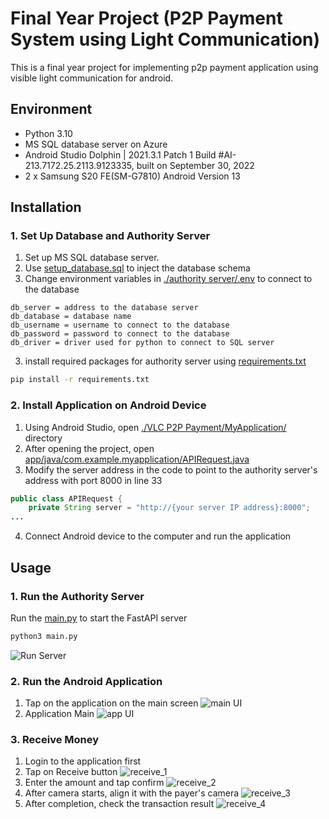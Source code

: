 # Final Year Project (P2P Payment System using Light Communication)
This is a final year project for implementing p2p payment application using visible light communication for android.

## Environment
- Python 3.10
- MS SQL database server on Azure
- Android Studio Dolphin | 2021.3.1 Patch 1 Build #AI-213.7172.25.2113.9123335, built on September 30, 2022
- 2 x Samsung S20 FE(SM-G7810) Android Version 13

## Installation
### 1. Set Up Database and Authority Server
1. Set up MS SQL database server.
2. Use [setup_database.sql](setup_database.sql) to inject the database schema
3. Change environment variables in [./authority server/.env](authority&#32;server/.env) to connect to the database
```
db_server = address to the database server
db_database = database name
db_username = username to connect to the database
db_password = password to connect to the database
db_driver = driver used for python to connect to SQL server
```
3. install required packages for authority server using [requirements.txt](requirements.txt)
```bash
pip install -r requirements.txt
```

### 2. Install Application on Android Device
1. Using Android Studio, open [./VLC P2P Payment/MyApplication/](VLC&#32;P2P&#32;Payment/MyApplication/) directory
2. After opening the project, open [app/java/com.example.myapplication/APIRequest.java](VLC&#32;P2P&#32;Payment/MyApplication/app/src/main/java/com/example/myapplication/APIRequest.java)
3. Modify the server address in the code to point to the authority server's address with port 8000 in line 33
```java
public class APIRequest {
    private String server = "http://{your server IP address}:8000";
...
```
4. Connect Android device to the computer and run the application

## Usage
### 1. Run the Authority Server
Run the [main.py](authority&#32;server/main.py) to start the FastAPI server
```bash
python3 main.py
```
![Run Server](img/run_server.png)
### 2. Run the Android Application
1. Tap on the application on the main screen
![main UI](img/mobile_main.jpg)
2. Application Main
![app UI](img/app_main.jpg)
### 3. Receive Money
1. Login to the application first
2. Tap on Receive button
![receive_1](img/receive_1.jpg)
3. Enter the amount and tap confirm
![receive_2](img/receive_2.jpg)
4. After camera starts, align it with the payer's camera
![receive_3](img/receive_3.jpg)
5. After completion, check the transaction result
![receive_4](img/receive_4.jpg)
